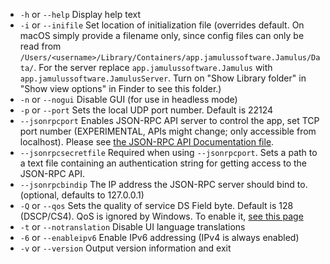 
[comment]: # (This is an include file for use in multiple documents)

- `-h` or `--help` Display help text
- `-i` or `--inifile` Set location of initialization file (overrides default. On macOS simply provide a filename only, since config files can only be read from `/Users/<username>/Library/Containers/app.jamulussoftware.Jamulus/Data/`. For the server replace `app.jamulussoftware.Jamulus` with `app.jamulussoftware.JamulusServer`. Turn on "Show Library folder" in "Show view options" in Finder to see this folder.)
- `-n` or `--nogui` Disable GUI (for use in headless mode)
- `-p` or `--port` Sets the local UDP port number. Default is 22124
- `--jsonrpcport` Enables JSON-RPC API server to control the app, set TCP port number (EXPERIMENTAL, APIs might change; only accessible from localhost). Please see [the JSON-RPC API Documentation file](https://github.com/jamulussoftware/jamulus/blob/main/docs/JSON-RPC.md).
- `--jsonrpcsecretfile` Required when using `--jsonrpcport`. Sets a path to a text file containing an authentication string for getting access to the JSON-RPC API.
- `--jsonrpcbindip` The IP address the JSON-RPC server should bind to. (optional, defaults to 127.0.0.1)
- `-Q` or `--qos` Sets the quality of service DS Field byte. Default is 128 (DSCP/CS4). QoS is ignored by Windows. To enable it, [see this page](QOS-Windows)
- `-t` or `--notranslation` Disable UI language translations
- `-6` or `--enableipv6` Enable IPv6 addressing (IPv4 is always enabled)
- `-v` or `--version` Output version information and exit
